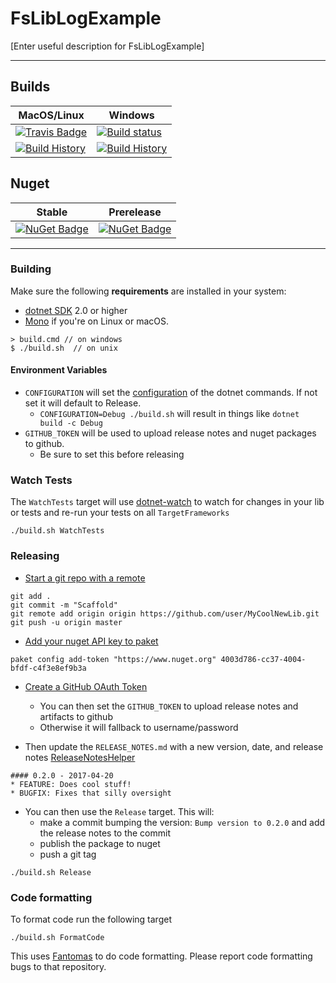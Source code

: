 # FsLibLogExample

[Enter useful description for FsLibLogExample]

---

## Builds

MacOS/Linux | Windows
--- | ---
[![Travis Badge](https://travis-ci.org/TheAngryByrd/FsLibLogExample.svg?branch=master)](https://travis-ci.org/TheAngryByrd/FsLibLogExample) | [![Build status](https://ci.appveyor.com/api/projects/status/github/TheAngryByrd/FsLibLogExample?svg=true)](https://ci.appveyor.com/project/TheAngryByrd/FsLibLogExample)
[![Build History](https://buildstats.info/travisci/chart/TheAngryByrd/FsLibLogExample)](https://travis-ci.org/TheAngryByrd/FsLibLogExample/builds) | [![Build History](https://buildstats.info/appveyor/chart/TheAngryByrd/FsLibLogExample)](https://ci.appveyor.com/project/TheAngryByrd/FsLibLogExample)  


## Nuget 

Stable | Prerelease
--- | ---
[![NuGet Badge](https://buildstats.info/nuget/FsLibLogExample)](https://www.nuget.org/packages/FsLibLogExample/) | [![NuGet Badge](https://buildstats.info/nuget/FsLibLogExample?includePreReleases=true)](https://www.nuget.org/packages/FsLibLogExample/)

---

### Building


Make sure the following **requirements** are installed in your system:

* [dotnet SDK](https://www.microsoft.com/net/download/core) 2.0 or higher
* [Mono](http://www.mono-project.com/) if you're on Linux or macOS.

```
> build.cmd // on windows
$ ./build.sh  // on unix
```

#### Environment Variables

* `CONFIGURATION` will set the [configuration](https://docs.microsoft.com/en-us/dotnet/core/tools/dotnet-build?tabs=netcore2x#options) of the dotnet commands.  If not set it will default to Release.
  * `CONFIGURATION=Debug ./build.sh` will result in things like `dotnet build -c Debug`
* `GITHUB_TOKEN` will be used to upload release notes and nuget packages to github.
  * Be sure to set this before releasing

### Watch Tests

The `WatchTests` target will use [dotnet-watch](https://github.com/aspnet/Docs/blob/master/aspnetcore/tutorials/dotnet-watch.md) to watch for changes in your lib or tests and re-run your tests on all `TargetFrameworks`

```
./build.sh WatchTests
```

### Releasing
* [Start a git repo with a remote](https://help.github.com/articles/adding-an-existing-project-to-github-using-the-command-line/)

```
git add .
git commit -m "Scaffold"
git remote add origin origin https://github.com/user/MyCoolNewLib.git
git push -u origin master
```

* [Add your nuget API key to paket](https://fsprojects.github.io/Paket/paket-config.html#Adding-a-NuGet-API-key)

```
paket config add-token "https://www.nuget.org" 4003d786-cc37-4004-bfdf-c4f3e8ef9b3a
```

* [Create a GitHub OAuth Token](https://help.github.com/articles/creating-a-personal-access-token-for-the-command-line/)
    * You can then set the `GITHUB_TOKEN` to upload release notes and artifacts to github
    * Otherwise it will fallback to username/password


* Then update the `RELEASE_NOTES.md` with a new version, date, and release notes [ReleaseNotesHelper](https://fsharp.github.io/FAKE/apidocs/fake-releasenoteshelper.html)

```
#### 0.2.0 - 2017-04-20
* FEATURE: Does cool stuff!
* BUGFIX: Fixes that silly oversight
```

* You can then use the `Release` target.  This will:
    * make a commit bumping the version:  `Bump version to 0.2.0` and add the release notes to the commit
    * publish the package to nuget
    * push a git tag

```
./build.sh Release
```


### Code formatting

To format code run the following target

```
./build.sh FormatCode
```

This uses [Fantomas](https://github.com/fsprojects/fantomas) to do code formatting.  Please report code formatting bugs to that repository.
